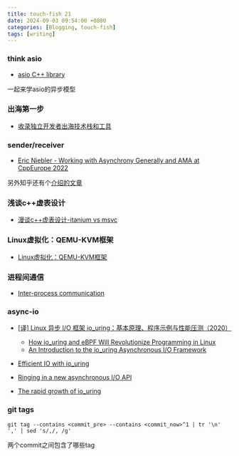 ```yaml
---
title: touch-fish 21
date: 2024-09-03 09:54:00 +0800
categories: [Blogging, touch-fish]
tags: [writing]
---
```


### think asio

+ [asio C++ library](https://think-async.com/Asio/asio-1.28.0/doc/asio/overview/model.html)

一起来学asio的异步模型

### 出海第一步

+ [收录独立开发者出海技术栈和工具](https://github.com/weijunext/indie-hacker-tools)

### sender/receiver

+ [Eric Niebler - Working with Asynchrony Generally and AMA at CppEurope 2022](https://www.youtube.com/watch?v=xiaqNvqRB2E)

另外知乎还有个[介绍的文章](https://zhuanlan.zhihu.com/p/664212982)

### 浅谈c++虚表设计

+ [漫谈c++虚表设计-itanium vs msvc](https://zhuanlan.zhihu.com/p/714883539)

### Linux虚拟化：QEMU-KVM框架

+ [Linux虚拟化：QEMU-KVM框架](https://zhuanlan.zhihu.com/p/685180485)

### 进程间通信

+ [Inter-process communication](https://en.wikipedia.org/wiki/Inter-process_communication)

### async-io

+ [[译] Linux 异步 I/O 框架 io_uring：基本原理、程序示例与性能压测（2020）](https://arthurchiao.art/blog/intro-to-io-uring-zh/)
  + [How io_uring and eBPF Will Revolutionize Programming in Linux](https://thenewstack.io/how-io_uring-and-ebpf-will-revolutionize-programming-in-linux/)
  + [An Introduction to the io_uring Asynchronous I/O Framework](https://medium.com/oracledevs/an-introduction-to-the-io-uring-asynchronous-i-o-framework-fad002d7dfc1)

+ [Efficient IO with io_uring](https://kernel.dk/io_uring.pdf)
+ [Ringing in a new asynchronous I/O API](https://lwn.net/Articles/776703/)
+ [The rapid growth of io_uring](https://lwn.net/Articles/810414/)

### git tags 

```
git tag --contains <commit_pre> --contains <commit_now>^1 | tr '\n' ',' | sed 's/,/, /g'
```

两个commit之间包含了哪些tag
